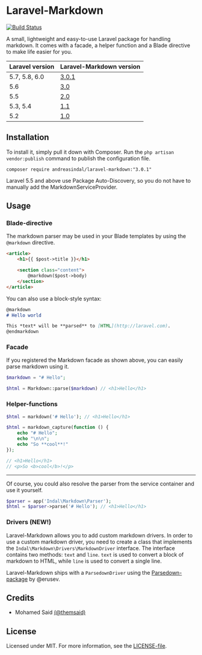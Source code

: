 # Laravel-Markdown

[![Build Status](https://travis-ci.org/andreasindal/laravel-markdown.svg?branch=master)](https://travis-ci.org/andreasindal/laravel-markdown)

A small, lightweight and easy-to-use Laravel package for handling markdown. It comes with a facade, a helper function and a Blade directive to make life easier for you.

| Laravel version | Laravel-Markdown version                                              |
| --------------- | --------------------------------------------------------------------  |
| 5.7, 5.8, 6.0   | [3.0.1](https://github.com/andreasindal/laravel-markdown/tree/3.0.1) |
| 5.6             | [3.0](https://github.com/andreasindal/laravel-markdown/tree/3.0)      |
| 5.5             | [2.0](https://github.com/andreasindal/laravel-markdown/tree/2.0)      |
| 5.3, 5.4        | [1.1](https://github.com/andreasindal/laravel-markdown/tree/1.1)      |
| 5.2             | [1.0](https://github.com/andreasindal/laravel-markdown/tree/1.0)      |

## Installation

To install it, simply pull it down with Composer. Run the `php artisan vendor:publish` command to publish the configuration file.

    composer require andreasindal/laravel-markdown:"3.0.1"

Laravel 5.5 and above use Package Auto-Discovery, so you do not have to manually add the MarkdownServiceProvider.

## Usage

### Blade-directive

The markdown parser may be used in your Blade templates by using the `@markdown` directive.

```html
<article>
    <h1>{{ $post->title }}</h1>

    <section class="content">
        @markdown($post->body)
    </section>
</article>
```

You can also use a block-style syntax:

```markdown
@markdown
# Hello world

This *text* will be **parsed** to [HTML](http://laravel.com).
@endmarkdown
```

### Facade

If you registered the Markdown facade as shown above, you can easily parse markdown using it.

```php
$markdown = "# Hello";

$html = Markdown::parse($markdown) // <h1>Hello</h1>
```

### Helper-functions

```php
$html = markdown('# Hello'); // <h1>Hello</h1>
```

```php
$html = markdown_capture(function () {
    echo "# Hello";
    echo "\n\n";
    echo "So **cool**!"
});

// <h1>Hello</h1>
// <p>So <b>cool</b>!</p>
```

---

Of course, you could also resolve the parser from the service container and use it yourself.

```php
$parser = app('Indal\Markdown\Parser');
$html = $parser->parse('# Hello'); // <h1>Hello</h1>

```

### Drivers (NEW!)

Laravel-Markdown allows you to add custom markdown drivers. In order to use a custom markdown driver, you need to create a class that implements the `Indal\Markdown\Drivers\MarkdownDriver` interface. The interface contains two methods: `text` and `line`. `text` is used to convert a block of markdown to HTML, while `line` is used to convert a single line.

Laravel-Markdown ships with a `ParsedownDriver` using the [Parsedown-package](http://parsedown.org/) by @erusev.


## Credits

* Mohamed Said [(@themsaid)](https://github.com/themsaid)

## License

Licensed under MIT. For more information, see the [LICENSE-file](https://github.com/andreasindal/laravel-markdown/blob/master/LICENSE).
